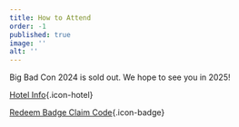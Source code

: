```yaml
---
title: How to Attend
order: -1
published: true
image: ''
alt: ''
---
```


Big Bad Con 2024 is sold out. We hope to see you in 2025!

[Hotel Info](https://www.bigbadcon.com/hotel/){.icon-hotel}

[Redeem Badge Claim Code](https://www.bigbadcon.com/badge-claim/){.icon-badge}

<!--Welcome to Big Bad Con:

**Big Bad Con is sold out!** *We hope to see you in 2024!*

[Hotel Info](https://www.bigbadcon.com/hotel/){.icon-hotel}

Sign up to attend Big Bad Con!

[Buy a Badge](/buy-a-badge){.icon-badge}

[Book a Room](https://www.hyatt.com/en-US/group-booking/SFOBU/G-BBC3){.icon-hotel}

[Hotel](/hotel){.icon-hotel}

[Exhibitors](/exhibitor-information){.icon-booth}

[Program](/images/03-new_bigbadcon_program_10-09.pdf){.icon-book}

[FAQ](/faq){.icon-faq}-->
